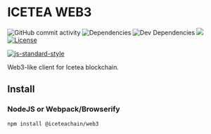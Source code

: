 # ICETEA WEB3

![GitHub commit activity](https://img.shields.io/github/commit-activity/m/TradaTech/iceteaweb3.svg)
![Dependencies](https://img.shields.io/david/TradaTech/iceteaweb3.svg)
![Dev Dependencies](https://img.shields.io/david/dev/TradaTech/iceteaweb3.svg)
[![](https://tokei.rs/b1/github/TradaTech/iceteaweb3?category=lines)](https://github.com/TradaTech/iceteaweb3)
[![License](https://img.shields.io/npm/l/make-coverage-badge.svg)](https://opensource.org/licenses/MIT)

[![js-standard-style](https://cdn.rawgit.com/feross/standard/master/badge.svg)](https://github.com/feross/standard)  

Web3-like client for Icetea blockchain.

## Install
### NodeJS or Webpack/Browserify
```
npm install @iceteachain/web3
```
### <script> tags
```html
<script src="https://cdn.jsdelivr.net/npm/@iceteachain/web3@0.2.7/dist/browser.min.js"></script>
```

> **NOTE** This package is under development and not ready for production.
